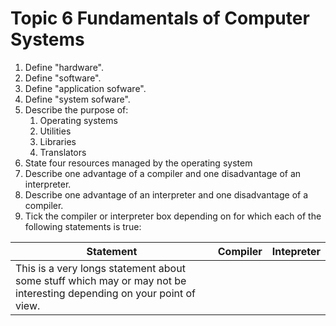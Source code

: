 # Topic 6 Fundamentals of Computer Systems

1. Define "hardware".
1. Define "software".
1. Define "application sofware".
1. Define "system sofware".
1. Describe the purpose of:
    1. Operating systems
    1. Utilities
    1. Libraries
    1. Translators
1. State four resources managed by the operating system
1. Describe one advantage of a compiler and one disadvantage of an interpreter.
1. Describe one advantage of an interpreter and one disadvantage of a compiler.
1. Tick the compiler or interpreter box depending on for which each of the following statements is true:

| Statement | Compiler | Intepreter |
|-----------|----------|------------|
| This is a very longs statement about some stuff which may or may not be interesting depending on your point of view. |  |  |
